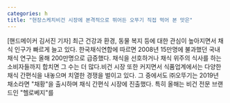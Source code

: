 ```yaml
---
categories: h
title: "현장스케치비건 시장에 본격적으로 뛰어든 오뚜기 직접 먹어 본 맛은"
---
```

[핸드메이커 김서진 기자] 최근 건강과 환경, 동물 복지 등에 대한 관심이 높아지면서 채식 인구가 빠르게 늘고 있다. 한국채식연합에 따르면 2008년 15만명에 불과했던 국내 채식 연구는 올해 200만명으로 급증했다. 채식을 선호하거나 채식 위주의 식사를 하는 소비자들까지 합치면 그 수는 더 많다.비건 시장 또한 커지면서 식품업계에서는 다양한 채식 간편식을 내놓으며 치열한 경쟁을 벌이고 있다. 그 중에서도 ㈜오뚜기는 2019년 채소라면 "채황"을 출시하며 채식 간편식 시장에 진출했다. 특히 올해는 비건 전문 브랜드인 "헬로베지"를